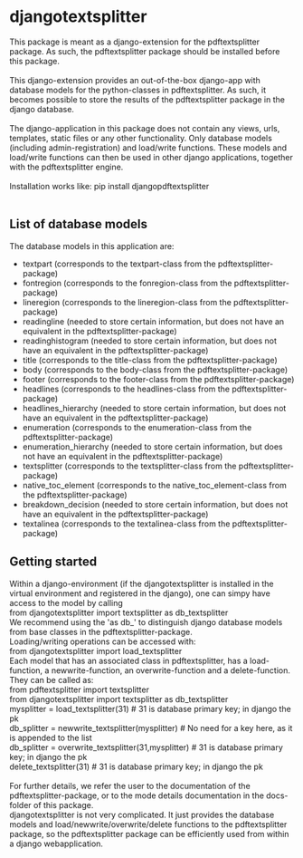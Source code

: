 # djangotextsplitter

This package is meant as a django-extension for the pdftextsplitter package. As such, the pdftextsplitter package
should be installed before this package. <br />
<br />
This django-extension provides an out-of-the-box django-app with database models for the python-classes in pdftextsplitter.
As such, it becomes possible to store the results of the pdftextsplitter package in the django database. <br />
<br />
The django-application in this package does not contain any views, urls, templates, static files or any
other functionality. Only database models (including admin-registration) and load/write functions.
These models and load/write functions can then be used in other django applications, together with
the pdftextsplitter engine. <br />
<br />
Installation works like: pip install djangopdftextsplitter <br />
<br />

## List of database models

The database models in this application are:
* textpart (corresponds to the textpart-class from the pdftextsplitter-package)
* fontregion (corresponds to the fonregion-class from the pdftextsplitter-package)
* lineregion (corresponds to the lineregion-class from the pdftextsplitter-package)
* readingline (needed to store certain information, but does not have an equivalent in the pdftextsplitter-package)
* readinghistogram (needed to store certain information, but does not have an equivalent in the pdftextsplitter-package)
* title (corresponds to the title-class from the pdftextsplitter-package)
* body (corresponds to the body-class from the pdftextsplitter-package)
* footer (corresponds to the footer-class from the pdftextsplitter-package)
* headlines (corresponds to the headlines-class from the pdftextsplitter-package)
* headlines_hierarchy (needed to store certain information, but does not have an equivalent in the pdftextsplitter-package)
* enumeration (corresponds to the enumeration-class from the pdftextsplitter-package)
* enumeration_hierarchy (needed to store certain information, but does not have an equivalent in the pdftextsplitter-package)
* textsplitter (corresponds to the textsplitter-class from the pdftextsplitter-package)
* native_toc_element (corresponds to the native_toc_element-class from the pdftextsplitter-package)
* breakdown_decision (needed to store certain information, but does not have an equivalent in the pdftextsplitter-package)
* textalinea (corresponds to the textalinea-class from the pdftextsplitter-package)

## Getting started

Within a django-environment (if the djangotextsplitter is installed in the virtual environment and registered in the django),
one can simpy have access to the model by calling <br />
from djangotextsplitter import textsplitter as db_textsplitter <br />
We recommend using the 'as db_' to distinguish django database models from base classes in the pdftextsplitter-package. <br />
Loading/writing operations can be accessed with: <br />
from djangotextsplitter import load_textsplitter <br />
Each model that has an associated class in pdftextsplitter, has a load-function, a newwrite-function, an overwrite-function and a delete-function. <br />
They can be called as: <br />
from pdftextsplitter import textsplitter <br />
from djangotextsplitter import textsplitter as db_textsplitter <br />
mysplitter = load_textsplitter(31) # 31 is database primary key; in django the pk <br />
db_splitter = newwrite_textsplitter(mysplitter) # No need for a key here, as it is appended to the list <br />
db_splitter = overwrite_textsplitter(31,mysplitter) # 31 is database primary key; in django the pk <br />
delete_textsplitter(31) # 31 is database primary key; in django the pk <br />
<br />
For further details, we refer the user to the documentation of the pdftextsplitter-package, or to the mode details documentation in the docs-folder of this package. <br />
djangotextsplitter is not very complicated. It just provides the database models and load/newwrite/overwrite/delete functions to the pdftextsplitter package, so the pdftextsplitter package can be efficiently used from within a django webapplication.
